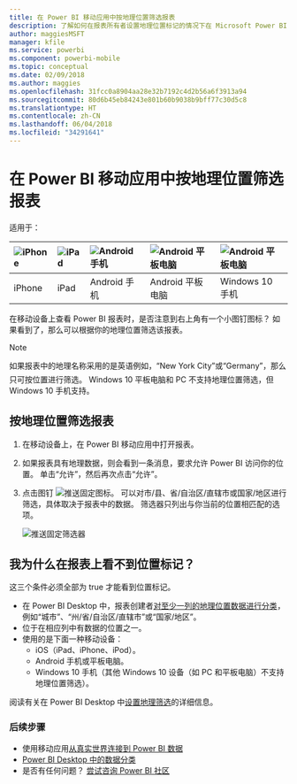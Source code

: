 ```yaml
---
title: 在 Power BI 移动应用中按地理位置筛选报表
description: 了解如何在报表所有者设置地理位置标记的情况下在 Microsoft Power BI 移动应用中按地理位置筛选报表。
author: maggiesMSFT
manager: kfile
ms.service: powerbi
ms.component: powerbi-mobile
ms.topic: conceptual
ms.date: 02/09/2018
ms.author: maggies
ms.openlocfilehash: 31fcc0a8904aa28e32b7192c4d2b56a6f3913a94
ms.sourcegitcommit: 80d6b45eb84243e801b60b9038b9bff77c30d5c8
ms.translationtype: HT
ms.contentlocale: zh-CN
ms.lasthandoff: 06/04/2018
ms.locfileid: "34291641"
---
```

# <a name="filter-a-report-by-geographic-location-in-the-power-bi-mobile-apps"></a>在 Power BI 移动应用中按地理位置筛选报表
适用于：

| ![iPhone](media/mobile-apps-geographic-filtering/iphone-logo-50-px.png) | ![iPad](media/mobile-apps-geographic-filtering/ipad-logo-50-px.png) | ![Android 手机](media/mobile-apps-geographic-filtering/android-phone-logo-50-px.png) | ![Android 平板电脑](media/mobile-apps-geographic-filtering/android-tablet-logo-50-px.png) | ![Android 平板电脑](media/mobile-apps-geographic-filtering/win-10-logo-50-px.png) |
|:--- |:--- |:--- |:--- |:--- |
| iPhone |iPad |Android 手机 |Android 平板电脑 |Windows 10 手机 |

在移动设备上查看 Power BI 报表时，是否注意到右上角有一个小图钉图标？ 如果看到了，那么可以根据你的地理位置筛选该报表。

> [!NOTE]
> 如果报表中的地理名称采用的是英语&#150;例如，“New York City”或“Germany”，那么只可按位置进行筛选。 Windows 10 平板电脑和 PC 不支持地理位置筛选，但 Windows 10 手机支持。
> 
> 

## <a name="filter-your-report-by-your-geographic-location"></a>按地理位置筛选报表
1. 在移动设备上，在 Power BI 移动应用中打开报表。
2. 如果报表具有地理数据，则会看到一条消息，要求允许 Power BI 访问你的位置。 单击“允许”，然后再次点击“允许”。
3. 点击图钉 ![推送固定图标](media/mobile-apps-geographic-filtering/power-bi-mobile-geo-icon.png)。 可以对市/县、省/自治区/直辖市或国家/地区进行筛选，具体取决于报表中的数据。 筛选器只列出与你当前的位置相匹配的选项。
   
    ![推送固定筛选器](media/mobile-apps-geographic-filtering/power-bi-mobile-geo-map-set-filter.png)

## <a name="why-dont-i-see-location-tags-on-a-report"></a>我为什么在报表上看不到位置标记？
这三个条件必须全部为 true 才能看到位置标记。 

* 在 Power BI Desktop 中，报表创建者[对至少一列的地理位置数据进行分类](desktop-mobile-geofiltering.md)，例如“城市”、“州/省/自治区/直辖市”或“国家/地区”。
* 位于在相应列中有数据的位置之一。
* 使用的是下面一种移动设备：
  * iOS（iPad、iPhone、iPod）。
  * Android 手机或平板电脑。
  * Windows 10 手机（其他 Windows 10 设备（如 PC 和平板电脑）不支持地理位置筛选）。

阅读有关在 Power BI Desktop 中[设置地理筛选](desktop-mobile-geofiltering.md)的详细信息。

### <a name="next-steps"></a>后续步骤
* 使用移动应用[从真实世界连接到 Power BI 数据](mobile-apps-data-in-real-world-context.md)
* [Power BI Desktop 中的数据分类](desktop-data-categorization.md) 
* 是否有任何问题？ [尝试咨询 Power BI 社区](http://community.powerbi.com/)

